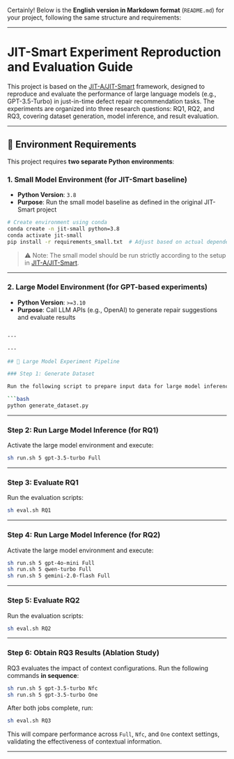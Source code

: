 Certainly! Below is the **English version in Markdown format** (`README.md`) for your project, following the same structure and requirements:

---

# JIT-Smart Experiment Reproduction and Evaluation Guide

This project is based on the [JIT-A/JIT-Smart](https://github.com/JIT-A/JIT-Smart) framework, designed to reproduce and evaluate the performance of large language models (e.g., GPT-3.5-Turbo) in just-in-time defect repair recommendation tasks. The experiments are organized into three research questions: RQ1, RQ2, and RQ3, covering dataset generation, model inference, and result evaluation.

---

## 🧰 Environment Requirements

This project requires **two separate Python environments**:

### 1. Small Model Environment (for JIT-Smart baseline)

- **Python Version**: `3.8`
- **Purpose**: Run the small model baseline as defined in the original JIT-Smart project

```bash
# Create environment using conda
conda create -n jit-small python=3.8
conda activate jit-small
pip install -r requirements_small.txt  # Adjust based on actual dependencies
```

> ⚠️ Note: The small model should be run strictly according to the setup in [JIT-A/JIT-Smart](https://github.com/JIT-A/JIT-Smart).

---

### 2. Large Model Environment (for GPT-based experiments)

- **Python Version**: `>=3.10`
- **Purpose**: Call LLM APIs (e.g., OpenAI) to generate repair suggestions and evaluate results

```bash

---

---

## 🚀 Large Model Experiment Pipeline

### Step 1: Generate Dataset

Run the following script to prepare input data for large model inference:

```bash
python generate_dataset.py
```

---

### Step 2: Run Large Model Inference (for RQ1)

Activate the large model environment and execute:

```bash
sh run.sh 5 gpt-3.5-turbo Full
```

---

### Step 3: Evaluate RQ1 

Run the evaluation scripts:

```bash
sh eval.sh RQ1
```

---

### Step 4: Run Large Model Inference (for RQ2)

Activate the large model environment and execute:

```bash
sh run.sh 5 gpt-4o-mini Full
sh run.sh 5 qwen-turbo Full
sh run.sh 5 gemini-2.0-flash Full
```

---

### Step 5: Evaluate RQ2 

Run the evaluation scripts:

```bash
sh eval.sh RQ2
```

---

### Step 6: Obtain RQ3 Results (Ablation Study)

RQ3 evaluates the impact of context configurations. Run the following commands **in sequence**:

```bash
sh run.sh 5 gpt-3.5-turbo Nfc   
sh run.sh 5 gpt-3.5-turbo One   
```

After both jobs complete, run:

```bash
sh eval.sh RQ3
```

This will compare performance across `Full`, `Nfc`, and `One` context settings, validating the effectiveness of contextual information.

---

